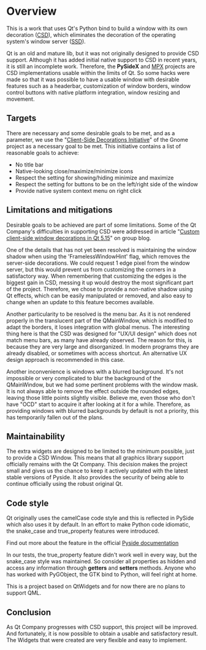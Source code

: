 # Overview

This is a work that uses Qt's Python bind to build a window with its own 
decoration ([CSD](https://en.wikipedia.org/wiki/Client-side_decoration)), which eliminates the decoration of the operating system's 
window server ([SSD](https://en.wikipedia.org/wiki/Window_(computing)#Window_decoration)).

Qt is an old and mature lib, but it was not originally designed to provide CSD 
support. Although it has added initial native support to CSD in recent years, 
it is still an incomplete work. Therefore, the **PySideX** and [MPX](https://github.com/reticulardev/mpx) projects are CSD 
implementations usable within the limits of Qt. So some hacks were made so that 
it was possible to have a usable window with desirable features such as a 
headerbar, customization of window borders, window control buttons with native 
platform integration, window resizing and movement.

## Targets

There are necessary and some desirable goals to be met, and as a parameter, we 
use the "[Client-Side Decorations Initiative](https://wiki.gnome.org/Initiatives/CSD)" 
of the Gnome project as a necessary goal to be met. This initiative contains a 
list of reasonable goals to achieve:

  * No title bar
  * Native-looking close/maximize/minimize icons
  * Respect the setting for showing/hiding minimize and maximize
  * Respect the setting for buttons to be on the left/right side of the window
  * Provide native system context menu on right click

## Limitations and mitigations

Desirable goals to be achieved are part of some limitations. Some of the Qt 
Company's difficulties in supporting CSD were addressed in article 
"[Custom client-side window decorations in Qt 5.15](https://www.qt.io/blog/custom-window-decorations)" 
on group blog.

One of the details that has not yet been resolved is maintaining the window 
shadow when using the 'FramelessWindowHint' flag, which removes the server-side 
decorations. We could request 1 edge pixel from the window server, but this 
would prevent us from customizing the corners in a satisfactory way. When 
remembering that customizing the edges is the biggest gain in CSD, messing it 
up would destroy the most significant part of the project. Therefore, we chose 
to provide a non-native shadow using Qt effects, which can be easily 
manipulated or removed, and also easy to change when an update to this feature 
becomes available.

Another particularity to be resolved is the menu bar. As it is not rendered 
properly in the translucent part of the QMainWindow, which is modified to 
adapt the borders, it loses integration with global menus. The interesting 
thing here is that the CSD was designed for "UX/UI design" which does not match 
menu bars, as many have already observed. The reason for this, is because they 
are very large and disorganized. In modern programs they are already disabled, 
or sometimes with access shortcut. An alternative UX design approach is 
recommended in this case.

Another inconvenience is windows with a blurred background. It's not impossible 
or very complicated to blur the background of the QMainWindow, but we had some 
pertinent problems with the window mask. It is not always able to remove the 
effect outside the rounded edges, leaving those little points slightly visible. 
Believe me, even those who don't have "OCD" start to acquire it after looking 
at it for a while. Therefore, as providing windows with blurred backgrounds by 
default is not a priority, this has temporarily fallen out of the plans.

## Maintainability

The extra widgets are designed to be limited to the minimum possible, just to 
provide a CSD Window. This means that all graphics library support officially 
remains with the Qt Company. This decision makes the project small and gives us 
the chance to keep it actively updated with the latest stable versions of 
Pyside. It also provides the security of being able to continue officially 
using the robust original Qt.

## Code style

Qt originally uses the camelCase code style and this is reflected in PySide 
which also uses it by default. In an effort to make Python code idiomatic, the 
snake_case and true_property features were introduced.

Find out more about the feature in the official [Pyside documentation](https://doc.qt.io/qtforpython-6/considerations.html#features)

In our tests, the true_property feature didn't work well in every way, but the 
snake_case style was maintained. So consider all properties as hidden and 
access any information through **getters** and **setters** methods. Anyone who 
has worked with PyGObject, the GTK bind to Python, will feel right at home.

This is a project based on QtWidgets and for now there are no plans to support 
QML.

## Conclusion

As Qt Company progresses with CSD support, this project will be improved. And 
fortunately, it is now possible to obtain a usable and satisfactory result. 
The Widgets that were created are very flexible and easy to implement.
